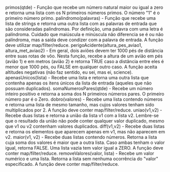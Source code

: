 primos(qtde) - Função que recebe um número natural maior ou igual a zero e retorna uma lista com os N primeiros números primos. O número "1" é o primeiro número primo.
palindromo(palavras) - Função que recebe uma lista de strings e retorna uma outra lista com as palavras de entrada que são consideradas palindromas. Por definição, uma palavra com uma letra é palíndroma. Cuidado que maiúscula e minúscula não diferencia se é ou não palíndroma, mas a saída deve condizer com a palavra de entrada. A função deve utilizar map/filter/reduce.
perigoAcidente(altura_pes_aviao1, altura_met_aviao2) - Em geral, dois aviões devem ter 1000 pés de distância entre suas rotas de vôo. Nesta função, recebe a altura de um avião em pés (avião 1) e em metros (avião 2) e retorna TRUE caso a distância entre eles é menor que 1000 pés, ou FALSE em qualquer outro caso. A função aceita altitudes negativas (não faz sentido, eu sei, mas ei, science).
apenasUnicos(lista) - Recebe uma lista e retorna uma outra lista que contenha apenas os itens únicos da lista de entrada (aqueles que não possuam duplicados).
somaNumerosPares(qtde) - Recebe um número inteiro positivo e retorna a soma dos N primeiros números pares. O primeiro número par é o Zero.
dobro(valores) - Recebe uma lista contendo números e retorna uma lista de mesmo tamanho, mas cujos valores tenham sido multiplicados por 2. A função deve conter map/filter/reduce.
uniao(v1,v2) - Recebe duas listas e retorna a união da lista v1 com a lista v2. Lembre-se que o resultado da união não pode conter qualquer valor duplicado, mesmo que v1 ou v2 contenham valores duplicados.
diff(v1,v2) - Recebe duas listas e retorna os elementos que aparecem apenas em v1, mas não aparecem em v2.
maior(v1, v2) - Recebe duas listas contendo números. Retorna a lista cuja soma dos valores é maior que a outra lista. Caso ambas tenham o valor igual, retorna FALSE. Uma lista vazia tem valor igual a ZERO. A função deve conter map/filter/reduce.
removeValores(valor, lista) - Recebe um valor numérico e uma lista. Retorna a lista sem nenhuma ocorrência do "valor" especificado. A função deve conter map/filter/reduce.